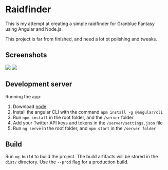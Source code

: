 # Raidfinder

This is my attempt at creating a simple raidfinder for Granblue Fantasy using Angular and Node.js.

This project is far from finished, and need a lot ot polishing and tweaks.

## Screenshots
![](https://i.imgur.com/ya0iFV7.png)
![](https://i.imgur.com/8aeJzwU.png)

## Development server
Running the app:
1. Download [node](https://nodejs.org/en/)
2. Install the angular CLI with the command `npm install -g @angular/cli`
3. Run `npm install` in the root folder, and the `/server` folder
4. Add your Twitter API keys and tokens in the `/server/settings.json` file
5. Run `ng serve` in the root folder, and `npm start` in the `/server folder`


## Build

Run `ng build` to build the project. The build artifacts will be stored in the `dist/` directory. Use the `--prod` flag for a production build.
